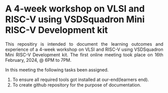 # A 4-week workshop on VLSI and RISC-V using VSDSquadron Mini RISC-V Development kit

<p align="justify">This repositiry is intended to document the learning outcomes and experience of a 4-week workshop on VLSI and RISC-V using VSDSquadron Mini RISC-V Development kit. The first online meeting took place on 16th February, 2024, @ 6PM to 7PM.</p>

In this meeting the following tasks been assigned.
1. To ensure all required tools got installed at our-end(learners end).
2. To create github repository for the purpose of documentation.
